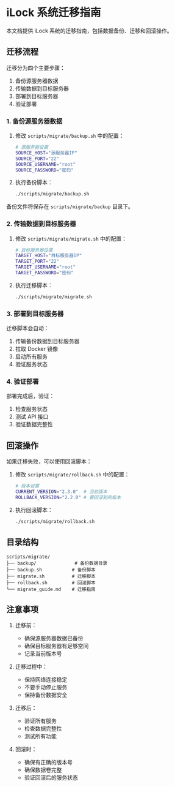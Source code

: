 # iLock 系统迁移指南

本文档提供 iLock 系统的迁移指南，包括数据备份、迁移和回滚操作。

## 迁移流程

迁移分为四个主要步骤：
1. 备份源服务器数据
2. 传输数据到目标服务器
3. 部署到目标服务器
4. 验证部署

### 1. 备份源服务器数据

1. 修改 `scripts/migrate/backup.sh` 中的配置：
   ```bash
   # 源服务器设置
   SOURCE_HOST="源服务器IP"
   SOURCE_PORT="22"
   SOURCE_USERNAME="root"
   SOURCE_PASSWORD="密码"
   ```

2. 执行备份脚本：
   ```bash
   ./scripts/migrate/backup.sh
   ```

备份文件将保存在 `scripts/migrate/backup` 目录下。

### 2. 传输数据到目标服务器

1. 修改 `scripts/migrate/migrate.sh` 中的配置：
   ```bash
   # 目标服务器设置
   TARGET_HOST="目标服务器IP"
   TARGET_PORT="22"
   TARGET_USERNAME="root"
   TARGET_PASSWORD="密码"
   ```

2. 执行迁移脚本：
   ```bash
   ./scripts/migrate/migrate.sh
   ```

### 3. 部署到目标服务器

迁移脚本会自动：
1. 传输备份数据到目标服务器
2. 拉取 Docker 镜像
3. 启动所有服务
4. 验证服务状态

### 4. 验证部署

部署完成后，验证：
1. 检查服务状态
2. 测试 API 接口
3. 验证数据完整性

## 回滚操作

如果迁移失败，可以使用回滚脚本：

1. 修改 `scripts/migrate/rollback.sh` 中的配置：
   ```bash
   # 版本设置
   CURRENT_VERSION="2.3.0"  # 当前版本
   ROLLBACK_VERSION="2.2.0" # 要回滚到的版本
   ```

2. 执行回滚脚本：
   ```bash
   ./scripts/migrate/rollback.sh
   ```

## 目录结构

```
scripts/migrate/
├── backup/              # 备份数据目录
├── backup.sh           # 备份脚本
├── migrate.sh          # 迁移脚本
├── rollback.sh         # 回滚脚本
└── migrate_guide.md    # 迁移指南
```

## 注意事项

1. 迁移前：
   - 确保源服务器数据已备份
   - 确保目标服务器有足够空间
   - 记录当前版本号

2. 迁移过程中：
   - 保持网络连接稳定
   - 不要手动停止服务
   - 保持备份数据安全

3. 迁移后：
   - 验证所有服务
   - 检查数据完整性
   - 测试所有功能

4. 回滚时：
   - 确保有正确的版本号
   - 确保数据卷完整
   - 验证回滚后的服务状态 